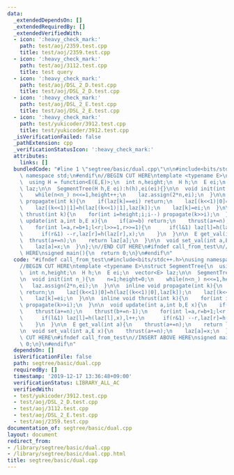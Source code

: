 ```yaml
---
data:
  _extendedDependsOn: []
  _extendedRequiredBy: []
  _extendedVerifiedWith:
  - icon: ':heavy_check_mark:'
    path: test/aoj/2359.test.cpp
    title: test/aoj/2359.test.cpp
  - icon: ':heavy_check_mark:'
    path: test/aoj/3112.test.cpp
    title: test query
  - icon: ':heavy_check_mark:'
    path: test/aoj/DSL_2_D.test.cpp
    title: test/aoj/DSL_2_D.test.cpp
  - icon: ':heavy_check_mark:'
    path: test/aoj/DSL_2_E.test.cpp
    title: test/aoj/DSL_2_E.test.cpp
  - icon: ':heavy_check_mark:'
    path: test/yukicoder/3912.test.cpp
    title: test/yukicoder/3912.test.cpp
  _isVerificationFailed: false
  _pathExtension: cpp
  _verificationStatusIcon: ':heavy_check_mark:'
  attributes:
    links: []
  bundledCode: "#line 1 \"segtree/basic/dual.cpp\"\n\n#include<bits/stdc++.h>\nusing\
    \ namespace std;\n#endif\n//BEGIN CUT HERE\ntemplate <typename E>\nstruct SegmentTree{\n\
    \  using H = function<E(E,E)>;\n  int n,height;\n  H h;\n  E ei;\n  vector<E>\
    \ laz;\n\n  SegmentTree(H h,E ei):h(h),ei(ei){}\n\n  void init(int n_){\n    n=1;height=0;\n\
    \    while(n<n_) n<<=1,height++;\n    laz.assign(2*n,ei);\n  }\n\n  inline void\
    \ propagate(int k){\n    if(laz[k]==ei) return;\n    laz[(k<<1)|0]=h(laz[(k<<1)|0],laz[k]);\n\
    \    laz[(k<<1)|1]=h(laz[(k<<1)|1],laz[k]);\n    laz[k]=ei;\n  }\n\n  inline void\
    \ thrust(int k){\n    for(int i=height;i;i--) propagate(k>>i);\n  }\n\n  void\
    \ update(int a,int b,E x){\n    if(a>=b) return;\n    thrust(a+=n);\n    thrust(b+=n-1);\n\
    \    for(int l=a,r=b+1;l<r;l>>=1,r>>=1){\n      if(l&1) laz[l]=h(laz[l],x),l++;\n\
    \      if(r&1) --r,laz[r]=h(laz[r],x);\n    }\n  }\n\n  E get_val(int a){\n  \
    \  thrust(a+=n);\n    return laz[a];\n  }\n\n  void set_val(int a,E x){\n    thrust(a+=n);\n\
    \    laz[a]=x;\n  }\n};\n//END CUT HERE\n#ifndef call_from_test\n//INSERT ABOVE\
    \ HERE\nsigned main(){\n  return 0;\n}\n#endif\n"
  code: "#ifndef call_from_test\n#include<bits/stdc++.h>\nusing namespace std;\n#endif\n\
    //BEGIN CUT HERE\ntemplate <typename E>\nstruct SegmentTree{\n  using H = function<E(E,E)>;\n\
    \  int n,height;\n  H h;\n  E ei;\n  vector<E> laz;\n\n  SegmentTree(H h,E ei):h(h),ei(ei){}\n\
    \n  void init(int n_){\n    n=1;height=0;\n    while(n<n_) n<<=1,height++;\n \
    \   laz.assign(2*n,ei);\n  }\n\n  inline void propagate(int k){\n    if(laz[k]==ei)\
    \ return;\n    laz[(k<<1)|0]=h(laz[(k<<1)|0],laz[k]);\n    laz[(k<<1)|1]=h(laz[(k<<1)|1],laz[k]);\n\
    \    laz[k]=ei;\n  }\n\n  inline void thrust(int k){\n    for(int i=height;i;i--)\
    \ propagate(k>>i);\n  }\n\n  void update(int a,int b,E x){\n    if(a>=b) return;\n\
    \    thrust(a+=n);\n    thrust(b+=n-1);\n    for(int l=a,r=b+1;l<r;l>>=1,r>>=1){\n\
    \      if(l&1) laz[l]=h(laz[l],x),l++;\n      if(r&1) --r,laz[r]=h(laz[r],x);\n\
    \    }\n  }\n\n  E get_val(int a){\n    thrust(a+=n);\n    return laz[a];\n  }\n\
    \n  void set_val(int a,E x){\n    thrust(a+=n);\n    laz[a]=x;\n  }\n};\n//END\
    \ CUT HERE\n#ifndef call_from_test\n//INSERT ABOVE HERE\nsigned main(){\n  return\
    \ 0;\n}\n#endif\n"
  dependsOn: []
  isVerificationFile: false
  path: segtree/basic/dual.cpp
  requiredBy: []
  timestamp: '2019-12-17 13:36:48+09:00'
  verificationStatus: LIBRARY_ALL_AC
  verifiedWith:
  - test/yukicoder/3912.test.cpp
  - test/aoj/DSL_2_D.test.cpp
  - test/aoj/3112.test.cpp
  - test/aoj/DSL_2_E.test.cpp
  - test/aoj/2359.test.cpp
documentation_of: segtree/basic/dual.cpp
layout: document
redirect_from:
- /library/segtree/basic/dual.cpp
- /library/segtree/basic/dual.cpp.html
title: segtree/basic/dual.cpp
---
```

